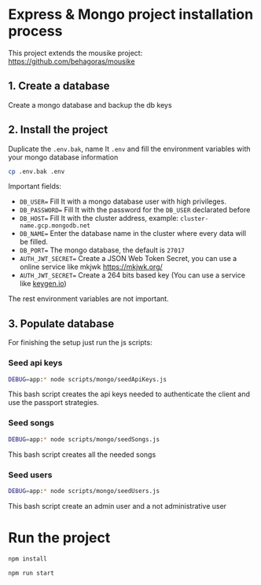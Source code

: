 # Express & Mongo project installation process

This project extends the mousike project: https://github.com/behagoras/mousike

## 1. Create a database

Create a mongo database and backup the db keys

## 2. Install the project

Duplicate the `.env.bak`, name It `.env` and fill the environment variables with your mongo database information

```bash
cp .env.bak .env
```

Important fields:

- `DB_USER=` Fill It with a mongo database user with high privileges.
- `DB_PASSWORD=` Fill It with the password for the `DB_USER` declarated before
- `DB_HOST=` Fill It with the cluster address, example: `cluster-name.gcp.mongodb.net`
- `DB_NAME=` Enter the database name in the cluster where every data will be filled.
- `DB_PORT=` The mongo database, the default is `27017`
- `AUTH_JWT_SECRET=` Create a JSON Web Token Secret, you can use a online service like mkjwk https://mkjwk.org/
- `AUTH_JWT_SECRET=` Create a 264 bits  based key (You can use a service like [keygen.io](https://keygen.io))

The rest environment variables are not important.

## 3. Populate database

For finishing the setup just run the js scripts:

### Seed api keys

```bash
DEBUG=app:* node scripts/mongo/seedApiKeys.js
```

This bash script creates the api keys needed to authenticate the client and use the passport strategies.

### Seed songs

```bash
DEBUG=app:* node scripts/mongo/seedSongs.js
```

This bash script creates all the needed songs

### Seed users

```bash
DEBUG=app:* node scripts/mongo/seedUsers.js
```

This bash script create an admin user and a not administrative user

# Run the project

```bash
npm install
```

```bash
npm run start
```

